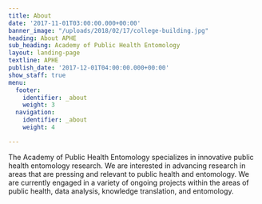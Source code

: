 ```yaml
---
title: About
date: '2017-11-01T03:00:00.000+00:00'
banner_image: "/uploads/2018/02/17/college-building.jpg"
heading: About APHE
sub_heading: Academy of Public Health Entomology
layout: landing-page
textline: APHE
publish_date: '2017-12-01T04:00:00.000+00:00'
show_staff: true
menu:
  footer:
    identifier: _about
    weight: 3
  navigation:
    identifier: _about
    weight: 4

---
```

The Academy of Public Health Entomology specializes in innovative public health entomology research. We are interested in advancing research in areas that are pressing and relevant to public health and entomology. We are currently engaged in a variety of ongoing projects within the areas of public health, data analysis, knowledge translation, and entomology.